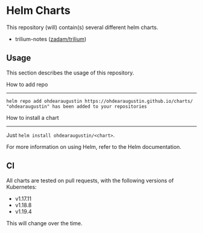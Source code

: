 Helm Charts
===========

This repository (will) contain(s) several different helm charts.

- trilium-notes ([zadam/trilium](https://github.com/zadam/trilium))

Usage
-----
This section describes the usage of this repository.

How to add repo
***************
```
helm repo add ohdearaugustin https://ohdearaugustin.github.io/charts/
"ohdearaugustin" has been added to your repositories
```

How to install a chart
***************
Just `helm install ohdearaugustin/<chart>`.

For more information on using Helm, refer to the Helm documentation.

CI
--
All charts are tested on pull requests, with the following versions of Kubernetes:

- v1.17.11
- v1.18.8
- v1.19.4

This will change over the time.
